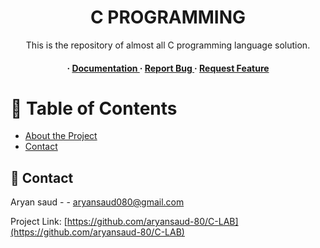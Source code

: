 <div align='center'>

<h1>C PROGRAMMING</h1>
<p>This is the repository of almost all C programming language solution.</p>

<h4> <span> · </span> <a href="https://github.com/aryansaud-80/C-LAB/blob/master/README.md"> Documentation </a> <span> · </span> <a href="https://github.com/aryansaud-80/C-LAB/issues"> Report Bug </a> <span> · </span> <a href="https://github.com/aryansaud-80/C-LAB/issues"> Request Feature </a> </h4>


</div>

# :notebook_with_decorative_cover: Table of Contents

- [About the Project](#star2-about-the-project)
- [Contact](#handshake-contact)



## :handshake: Contact

Aryan saud - - aryansaud080@gmail.com

Project Link: [https://github.com/aryansaud-80/C-LAB](https://github.com/aryansaud-80/C-LAB)
